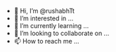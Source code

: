 - 👋 Hi, I’m @rushabhTt
- 👀 I’m interested in ...
- 🌱 I’m currently learning ...
- 💞️ I’m looking to collaborate on ...
- 📫 How to reach me ...

<!---
rushabhTt/rushabhTt is a ✨ special ✨ repository because its `README.md` (this file) appears on your GitHub profile.
You can click the Preview link to take a look at your changes.
--->
